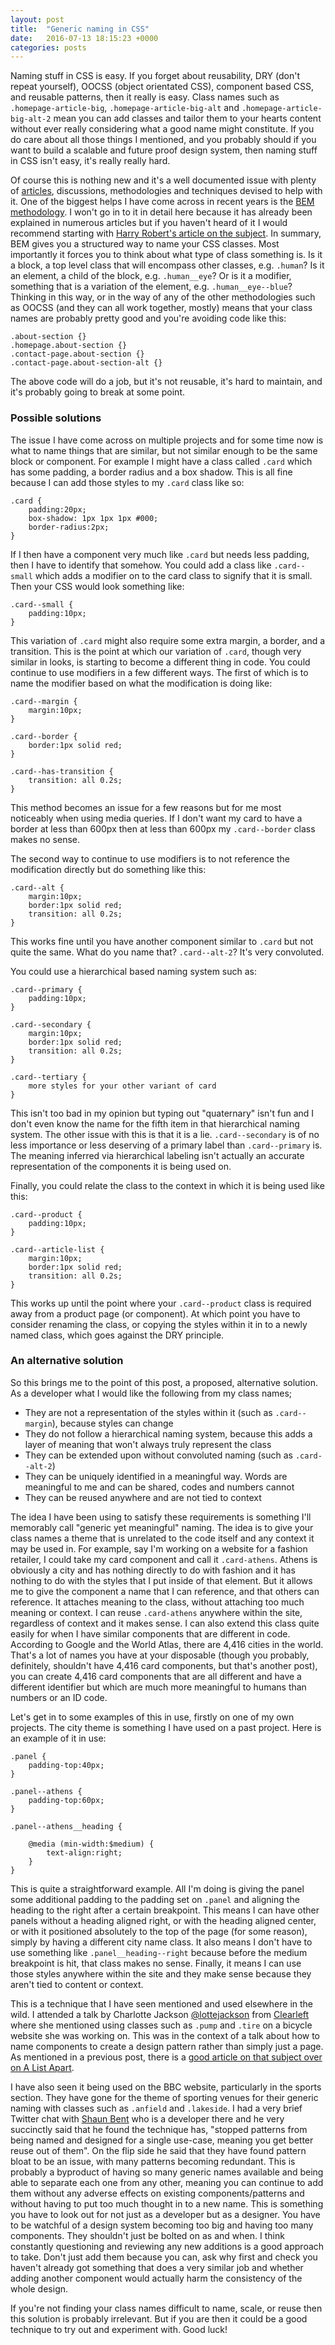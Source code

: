 ```yaml
---
layout: post
title:  "Generic naming in CSS"
date:   2016-07-13 18:15:23 +0000
categories: posts
---
```


Naming stuff in CSS is easy. If you forget about reusability, DRY (don't repeat yourself), OOCSS (object orientated CSS), component based CSS, and reusable patterns, then it really is easy. Class names such as `.homepage-article-big`, `.homepage-article-big-alt` and `.homepage-article-big-alt-2` mean you can add classes and tailor them to your hearts content without ever really considering what a good name might constitute. If you do care about all those things I mentioned, and you probably should if you want to build a scalable and future proof design system, then naming stuff in CSS isn't easy, it's really really hard.

Of course this is nothing new and it's a well documented issue with plenty of [articles](https://seesparkbox.com/foundry/naming_css_stuff_is_really_hard), discussions, methodologies and techniques devised to help with it. One of the biggest helps I have come across in recent years is the [BEM methodology](http://getbem.com/). I won't go in to it in detail here because it has already been explained in numerous articles but if you haven't heard of it I would recommend starting with [Harry Robert's article on the subject](http://csswizardry.com/2013/01/mindbemding-getting-your-head-round-bem-syntax/). In summary, BEM gives you a structured way to name your CSS classes. Most importantly it forces you to think about what type of class something is. Is it a block, a top level class that will encompass other classes, e.g. `.human`? Is it an element, a child of the block, e.g. `.human__eye`? Or is it a modifier, something that is a variation of the element, e.g. `.human__eye--blue`? Thinking in this way, or in the way of any of the other methodologies such as OOCSS (and they can all work together, mostly) means that your class names are probably pretty good and you're avoiding code like this:

```
.about-section {}
.homepage.about-section {}
.contact-page.about-section {}
.contact-page.about-section-alt {}
```

The above code will do a job, but it's not reusable, it's hard to maintain, and it's probably going to break at some point.

### Possible solutions
The issue I have come across on multiple projects and for some time now is what to name things that are similar, but not similar enough to be the same block or component. For example I might have a class called `.card` which has some padding, a border radius and a box shadow. This is all fine because I can add those styles to my `.card` class like so:

```
.card {
	padding:20px;
	box-shadow: 1px 1px 1px #000;
	border-radius:2px;
}
```

If I then have a component very much like `.card` but needs less padding, then I have to identify that somehow. You could add a class like `.card--small` which adds a modifier on to the card class to signify that it is small. Then your CSS would look something like:

```
.card--small {
	padding:10px;
}
```

This variation of `.card` might also require some extra margin, a border, and a transition. This is the point at which our variation of `.card`, though very similar in looks, is starting to become a different thing in code. You could continue to use modifiers in a few different ways. The first of which is to name the modifier based on what the modification is doing like:

```
.card--margin {
	margin:10px;
}

.card--border {
	border:1px solid red;
}

.card--has-transition {
	transition: all 0.2s;
}
```

This method becomes an issue for a few reasons but for me most noticeably when using media queries. If I don't want my card to have a border at less than 600px then at less than 600px my `.card--border` class makes no sense. 

The second way to continue to use modifiers is to not reference the modification directly but do something like this:

```
.card--alt {
	margin:10px;
	border:1px solid red;
	transition: all 0.2s;
}
```

This works fine until you have another component similar to `.card` but not quite the same. What do you name that? `.card--alt-2`? It's very convoluted.

You could use a hierarchical based naming system such as:

```
.card--primary {
	padding:10px;
}

.card--secondary {
	margin:10px;
	border:1px solid red;
	transition: all 0.2s;
}

.card--tertiary {
	more styles for your other variant of card
}
```

This isn't too bad in my opinion but typing out "quaternary" isn't fun and I don't even know the name for the fifth item in that hierarchical naming system. The other issue with this is that it is a lie. `.card--secondary` is of no less importance or less deserving of a primary label than `.card--primary` is. The meaning inferred via hierarchical labeling isn't actually an accurate representation of the components it is being used on.

Finally, you could relate the class to the context in which it is being used like this:

```
.card--product {
	padding:10px;
}

.card--article-list {
	margin:10px;
	border:1px solid red;
	transition: all 0.2s;
}
```

This works up until the point where your `.card--product` class is required away from a product page (or component). At which point you have to consider renaming the class, or copying the styles within it in to a newly named class, which goes against the DRY principle.

### An alternative solution
So this brings me to the point of this post, a proposed, alternative solution. As a developer what I would like the following from my class names;

- They are not a representation of the styles within it (such as `.card--margin`), because styles can change
- They do not follow a hierarchical naming system, because this adds a layer of meaning that won't always truly represent the class
- They can be extended upon without convoluted naming (such as `.card--alt-2`)
- They can be uniquely identified in a meaningful way. Words are meaningful to me and can be shared, codes and numbers cannot
- They can be reused anywhere and are not tied to context

The idea I have been using to satisfy these requirements is something I'll memorably call "generic yet meaningful" naming. The idea is to give your class names a theme that is unrelated to the code itself and any context it may be used in. For example, say I'm working on a website for a fashion retailer, I could take my card component and call it `.card-athens`. Athens is obviously a city and has nothing directly to do with fashion and it has nothing to do with the styles that I put inside of that element. But it allows me to give the component a name that I can reference, and that others can reference. It attaches meaning to the class, without attaching too much meaning or context. I can reuse `.card-athens` anywhere within the site, regardless of context and it makes sense. I can also extend this class quite easily for when I have similar components that are different in code. According to Google and the World Atlas, there are 4,416 cities in the world. That's a lot of names you have at your disposable (though you probably, definitely, shouldn't have 4,416 card components, but that's another post), you can create 4,416 card components that are all different and have a different identifier but which are much more meaningful to humans than numbers or an ID code.

Let's get in to some examples of this in use, firstly on one of my own projects. The city theme is something I have used on a past project. Here is an example of it in use:

```
.panel {
	padding-top:40px;
}

.panel--athens {
	padding-top:60px;
}

.panel--athens__heading {
	
	@media (min-width:$medium) {
		text-align:right;
	}
}
```

This is quite a straightforward example. All I'm doing is giving the panel some additional padding to the padding set on `.panel` and aligning the heading to the right after a certain breakpoint. This means I can have other panels without a heading aligned right, or with the heading aligned center, or with it positioned absolutely to the top of the page (for some reason), simply by having a different city name class. It also means I don't have to use something like `.panel__heading--right` because before the medium breakpoint is hit, that class makes no sense. Finally, it means I can use those styles anywhere within the site and they make sense because they aren't tied to content or context.

This is a technique that I have seen mentioned and used elsewhere in the wild. I attended a talk by Charlotte Jackson [@lottejackson](https://twitter.com/Lottejackson) from [Clearleft](http://clearleft.com/) where she mentioned using classes such as `.pump` and `.tire` on a bicycle website she was working on. This was in the context of a talk about how to name components to create a design pattern rather than simply just a page. As mentioned in a previous post, there is a [good article on that subject over on A List Apart](http://alistapart.com/article/from-pages-to-patterns-an-exercise-for-everyone).

I have also seen it being used on the BBC website, particularly in the sports section. They have gone for the theme of sporting venues for their generic naming with classes such as `.anfield` and `.lakeside`. I had a very brief Twitter chat with [Shaun Bent](https://twitter.com/@shaunbent) who is a developer there and he very succinctly said that he found the technique has, "stopped patterns from being named and designed for a single use-case, meaning you get better reuse out of them". On the flip side he said that they have found pattern bloat to be an issue, with many patterns becoming redundant. This is probably a byproduct of having so many generic names available and being able to separate each one from any other, meaning you can continue to add them without any adverse effects on existing components/patterns and without having to put too much thought in to a new name. This is something you have to look out for not just as a developer but as a designer. You have to be watchful of a design system becoming too big and having too many components. They shouldn't just be bolted on as and when. I think constantly questioning and reviewing any new additions is a good approach to take. Don't just add them because you can, ask why first and check you haven't already got something that does a very similar job and whether adding another component would actually harm the consistency of the whole design.

If you're not finding your class names difficult to name, scale, or reuse then this solution is probably irrelevant. But if you are then it could be a good technique to try out and experiment with. Good luck!
